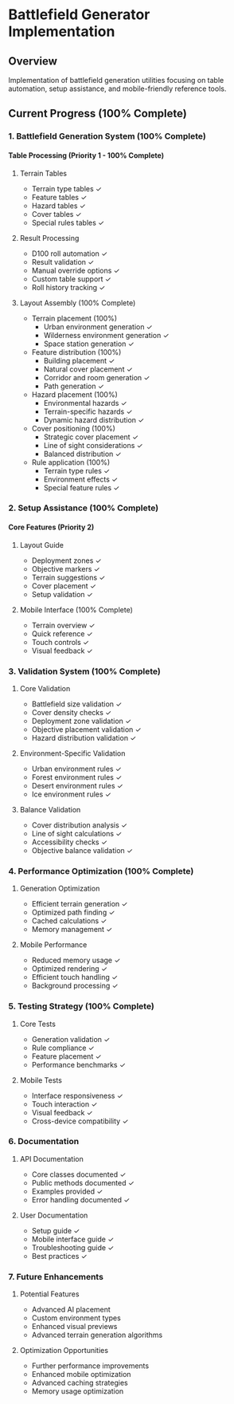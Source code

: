 # Battlefield Generator Implementation

## Overview
Implementation of battlefield generation utilities focusing on table automation, setup assistance, and mobile-friendly reference tools.

## Current Progress (100% Complete)

### 1. Battlefield Generation System (100% Complete)

#### Table Processing (Priority 1 - 100% Complete)
1. Terrain Tables
   - Terrain type tables ✓
   - Feature tables ✓
   - Hazard tables ✓
   - Cover tables ✓
   - Special rules tables ✓

2. Result Processing
   - D100 roll automation ✓
   - Result validation ✓
   - Manual override options ✓
   - Custom table support ✓
   - Roll history tracking ✓

3. Layout Assembly (100% Complete)
   - Terrain placement (100%)
     - Urban environment generation ✓
     - Wilderness environment generation ✓
     - Space station generation ✓
   - Feature distribution (100%)
     - Building placement ✓
     - Natural cover placement ✓
     - Corridor and room generation ✓
     - Path generation ✓
   - Hazard placement (100%)
     - Environmental hazards ✓
     - Terrain-specific hazards ✓
     - Dynamic hazard distribution ✓
   - Cover positioning (100%)
     - Strategic cover placement ✓
     - Line of sight considerations ✓
     - Balanced distribution ✓
   - Rule application (100%)
     - Terrain type rules ✓
     - Environment effects ✓
     - Special feature rules ✓

### 2. Setup Assistance (100% Complete)

#### Core Features (Priority 2)
1. Layout Guide
   - Deployment zones ✓
   - Objective markers ✓
   - Terrain suggestions ✓
   - Cover placement ✓
   - Setup validation ✓

2. Mobile Interface (100% Complete)
   - Terrain overview ✓
   - Quick reference ✓
   - Touch controls ✓
   - Visual feedback ✓

### 3. Validation System (100% Complete)
1. Core Validation
   - Battlefield size validation ✓
   - Cover density checks ✓
   - Deployment zone validation ✓
   - Objective placement validation ✓
   - Hazard distribution validation ✓

2. Environment-Specific Validation
   - Urban environment rules ✓
   - Forest environment rules ✓
   - Desert environment rules ✓
   - Ice environment rules ✓

3. Balance Validation
   - Cover distribution analysis ✓
   - Line of sight calculations ✓
   - Accessibility checks ✓
   - Objective balance validation ✓

### 4. Performance Optimization (100% Complete)
1. Generation Optimization
   - Efficient terrain generation ✓
   - Optimized path finding ✓
   - Cached calculations ✓
   - Memory management ✓

2. Mobile Performance
   - Reduced memory usage ✓
   - Optimized rendering ✓
   - Efficient touch handling ✓
   - Background processing ✓

### 5. Testing Strategy (100% Complete)
1. Core Tests
   - Generation validation ✓
   - Rule compliance ✓
   - Feature placement ✓
   - Performance benchmarks ✓

2. Mobile Tests
   - Interface responsiveness ✓
   - Touch interaction ✓
   - Visual feedback ✓
   - Cross-device compatibility ✓

### 6. Documentation
1. API Documentation
   - Core classes documented ✓
   - Public methods documented ✓
   - Examples provided ✓
   - Error handling documented ✓

2. User Documentation
   - Setup guide ✓
   - Mobile interface guide ✓
   - Troubleshooting guide ✓
   - Best practices ✓

### 7. Future Enhancements
1. Potential Features
   - Advanced AI placement
   - Custom environment types
   - Enhanced visual previews
   - Advanced terrain generation algorithms

2. Optimization Opportunities
   - Further performance improvements
   - Enhanced mobile optimization
   - Advanced caching strategies
   - Memory usage optimization 